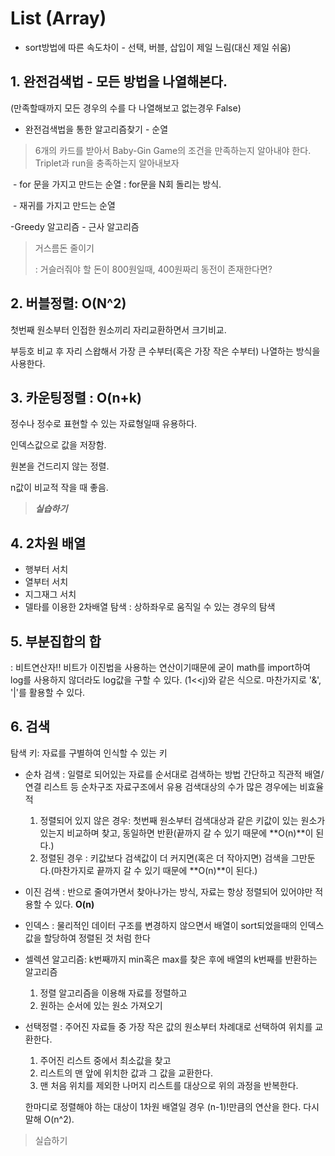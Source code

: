# List (Array)

- sort방법에 따른 속도차이 - 선택, 버블, 삽입이 제일 느림(대신 제일 쉬움)



## 1. 완전검색법 - 모든 방법을 나열해본다.

(만족할때까지 모든 경우의 수를 다 나열해보고 없는경우 False)

- 완전검색법을 통한 알고리즘찾기 - 순열

> 6개의 카드를 받아서 Baby-Gin Game의 조건을 만족하는지 알아내야 한다. Triplet과 run을 충족하는지 알아내보자

​	- for 문을 가지고 만드는 순열 : for문을 N회 돌리는 방식.

​	- 재귀를 가지고 만드는 순열

-Greedy 알고리즘 - 근사 알고리즘

> 거스름돈 줄이기 
>
> : 거슬러줘야 할 돈이 800원일때, 400원짜리 동전이 존재한다면?



## 2. 버블정렬: O(N^2)

첫번째 원소부터 인접한 원소끼리 자리교환하면서 크기비교. 

부등호 비교 후 자리 스왑해서 가장 큰 수부터(혹은 가장 작은 수부터) 나열하는 방식을 사용한다.



## 3. 카운팅정렬 : O(n+k)

정수나 정수로 표현할 수 있는 자료형일때 유용하다. 

인덱스값으로 값을 저장함.

원본을 건드리지 않는 정렬.

n값이 비교적 작을 때 좋음.

>  ***실습하기***



## 4. 2차원 배열

- 행부터 서치
- 열부터 서치
- 지그재그 서치
- 델타를 이용한 2차배열 탐색 : 상하좌우로 움직일 수 있는 경우의 탐색



## 5. 부분집합의 합

: 비트연산자!! 비트가 이진법을 사용하는 연산이기때문에 굳이 math를 import하여 log를 사용하지 않더라도 log값을 구할 수 있다. (1<<j)와 같은 식으로. 마찬가지로 '&', '|'를 활용할 수 있다.



## 6. 검색

탐색 키: 자료를 구별하여 인식할 수 있는 키

- 순차 검색 : 일렬로 되어있는 자료를 순서대로 검색하는 방법
      간단하고 직관적
    		     배열/ 연결 리스트 등 순차구조 자료구조에서 유용
                검색대상의 수가 많은 경우에는 비효율적

  1. 정렬되어 있지 않은 경우: 첫번째 원소부터 검색대상과 같은 키값이 있는 원소가 있는지 비교하며 찾고, 동일하면 반환(끝까지 갈 수 있기 때문에 **O(n)**이 된다.)
  2. 정렬된 경우 : 키값보다 검색값이 더 커지면(혹은 더 작아지면) 검색을 그만둔다.(마찬가지로 끝까지 갈 수 있기 때문에 **O(n)**이 된다.)

- 이진 검색 : 반으로 줄여가면서 찾아나가는 방식, 자료는 항상 정렬되어 있어야만 적용할 수 있다. **O(n)**

- 인덱스 : 물리적인 데이터 구조를 변경하지 않으면서 배열이 sort되었을때의 인덱스 값을 할당하여 정렬된 것 처럼 한다

- 셀렉션 알고리즘: k번째까지 min혹은 max를 찾은 후에 배열의 k번째를 반환하는 알고리즘

     1. 정렬 알고리즘을 이용해 자료를 정렬하고
     2. 원하는 순서에 있는 원소 가져오기

- 선택정렬 : 주어진 자료들 중 가장 작은 값의 원소부터 차례대로 선택하여 위치를 교환한다. 

     1. 주어진 리스트 중에서 최소값을 찾고
     2. 리스트의 맨 앞에 위치한 값과 그 값을 교환한다.
     3. 맨 처음 위치를 제외한 나머지 리스트를 대상으로 위의 과정을 반복한다.

     한마디로 정렬해야 하는 대상이 1차원 배열일 경우 (n-1)!만큼의 연산을 한다. 다시말해 O(n^2).

> 실습하기
